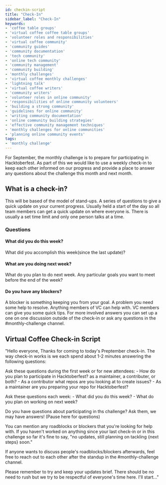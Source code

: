 ```yaml
---
id: checkin-script
title: "Check-In"
sidebar_label: "Check-In"
keywords: 
- 'coffee table groups'
- 'virtual coffee coffee table groups'
- 'volunteer roles and responsibilities'
- 'virtual coffee community'
- 'community guides'
- 'community documentation'
- 'tech community'
- 'online tech community'
- 'community management'
- 'community building'
- 'monthly challenges'
- 'virtual coffee monthly challenges'
- 'lightning talk'
- 'virtual coffee writers'
- 'community writers'
- 'volunteer roles in online community'
- 'responsibilities of online community volunteers'
- 'building a strong community'
- 'guidelines for online community'
- 'writing community documentation'
- 'online community building strategies'
- 'effective community management techniques'
- 'monthly challenges for online communities'
- 'planning online community events'
tags: 
- 'monthly challenge'
---
```


For September, the monthly challenge is to prepare for participating in Hacktoberfest. As part of this we would like to use a weekly check-in to keep each other informed on our progress and provide a place to answer any questions about the challenge this month and next month.

## What is a check-in?

This will be based of the model of stand-ups. A series of questions to give a quick update on your current progress. Usually held a start of the day so all team members can get a quick update on where everyone is. There is usually a set time limit and only one person talks at a time.

### Questions

#### What did you do this week?

What did you accomplish this week(since the last update)?

#### What are you doing next week?

What do you plan to do next week. Any particular goals you want to meet before the end of the week?

#### Do you have any blockers?

A blocker is something keeping you from your goal. A problem you need some help to resolve. Anything members of VC can help with. VC members can give you some quick tips. For more involved answers you can set up a one on one discussion outside of the check-in or ask any questions in the #monthly-challenge channel.

## Virtual Coffee Check-in Script

"Hello everyone,
Thanks for coming to today's Preptember check-in. The way check-in works is we each spend about 1-2 minutes answering the following questions:

Ask these questions during the first week or for new attendees: - How do you plan to participate in Hacktoberfest? as a maintainer, a contributer, or both? - As a contributor what repos are you looking at to create issues? - As a maintainer are you preparing your repo for Hacktoberfest?

Ask these questions each week: - What did you do this week? - What do you plan on working on next week?

Do you have questions about participating in ths challenge? Ask them, we may have answers!
(Pause here for questions)

You can mention any roadblocks or blockers that you're looking for help with. If you haven't worked on anything since your last check-in or in this challenge so far it's fine to say, "no updates, still planning on tackling {next steps} soon."

If anyone wants to discuss people's roadblocks/blockers afterwards, feel free to reach out to each other after the standup in the #monthly-challenge channel.

Please remember to try and keep your updates brief. There should be no need to rush but we try to be respectful of everyone's time here.
I'll start..."
